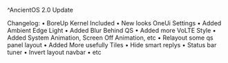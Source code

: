 ^AncientOS 2.0 Update

Changelog:
• BoreUp Kernel Included
• New looks OneUi Settings
• Added Ambient Edge Light
• Added Blur Behind QS
• Added more VoLTE Style
• Added System Animation, Screen Off Animation, etc
• Relayout some qs panel layout
• Added More usefully Tiles
• Hide smart replys
• Status bar tuner
• Invert layout navbar
• etc
